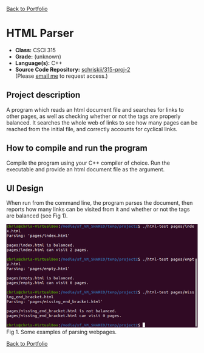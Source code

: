 [Back to Portfolio](./)

HTML Parser
===============

-   **Class:** CSCI 315
-   **Grade:** (unknown)
-   **Language(s):** C++
-   **Source Code Repository:** [schriskii/315-proj-2](https://github.com/schriskii/315-proj-2)  
    (Please [email me](mailto:sckoenig@csustudent.net?subject=GitHub%20Access) to request access.)

## Project description

A program which reads an html document file and searches for links to other pages, as well as checking whether or not the tags are properly balanced. It searches the whole web of links to see how many pages can be reached from the initial file, and correctly accounts for cyclical links.

## How to compile and run the program

Compile the program using your C++ compiler of choice. Run the executable and provide an html document file as the argument.

## UI Design

When run from the command line, the program parses the document, then reports how many links can be visited from it and whether or not the tags are balanced (see Fig 1).

![screenshot](images/html1.png)  
Fig 1. Some examples of parsing webpages.

[Back to Portfolio](./)
